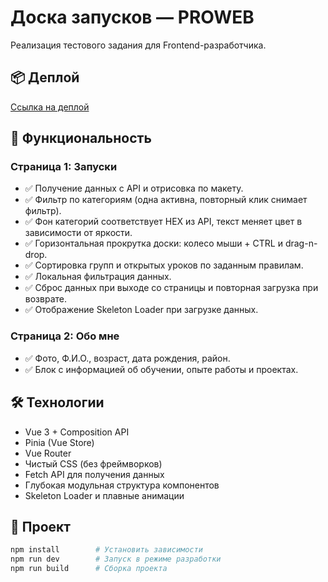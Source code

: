# Доска запусков — PROWEB

Реализация тестового задания для Frontend-разработчика.

## 📦 Деплой

[Ссылка на деплой](https://launch-board-pi.vercel.app/)

## 🚀 Функциональность

### Страница 1: Запуски

- ✅ Получение данных с API и отрисовка по макету.
- ✅ Фильтр по категориям (одна активна, повторный клик снимает фильтр).
- ✅ Фон категорий соответствует HEX из API, текст меняет цвет в зависимости от яркости.
- ✅ Горизонтальная прокрутка доски: колесо мыши + CTRL и drag-n-drop.
- ✅ Сортировка групп и открытых уроков по заданным правилам.
- ✅ Локальная фильтрация данных.
- ✅ Сброс данных при выходе со страницы и повторная загрузка при возврате.
- ✅ Отображение Skeleton Loader при загрузке данных.

### Страница 2: Обо мне

- ✅ Фото, Ф.И.О., возраст, дата рождения, район.
- ✅ Блок с информацией об обучении, опыте работы и проектах.

## 🛠 Технологии

- Vue 3 + Composition API
- Pinia (Vue Store)
- Vue Router
- Чистый CSS (без фреймворков)
- Fetch API для получения данных
- Глубокая модульная структура компонентов
- Skeleton Loader и плавные анимации

## 📂 Проект

```sh
npm install        # Установить зависимости
npm run dev        # Запуск в режиме разработки
npm run build      # Сборка проекта
```
